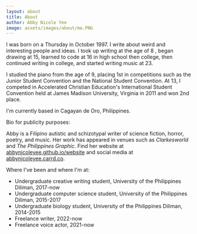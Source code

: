 ```yaml
---
layout: about
title: About
author: Abby Nicole Yee
image: assets/images/about/me.PNG
---
```


<p class="paragraph-lg">I was born on a Thursday in October 1997. I write about weird and interesting people and ideas. I took up writing at the age of 8 <span class='footnote' data-toggle="tooltip" title="journaling"></span>, began drawing at 15<span class='footnote' data-toggle="tooltip" title="realistic portraits"></span>, learned to code at 16 in high school<span class='footnote' data-toggle="tooltip"
          title="HTML/CSS"></span> then college<span class='footnote' data-toggle="tooltip" title="C, Python, Java"></span>, then continued writing in college<span class='footnote' data-toggle="tooltip" title="confessional poetry, speculative fiction"></span>, and started writing music<span class='footnote' data-toggle="tooltip" title="MuseScore, Ableton"></span> at 23.</p> 
<p class="paragraph-lg">I studied the piano from the age of 9, placing 1st in competitions such as the Junior Student Convention and the National Student Convention. At 13, I competed in Accelerated Christian Education's International Student Convention held at James Madison University, Virginia in 2011 and won 2nd place. </p>

<p class="paragraph-lg">I'm currently based in Cagayan de Oro, Philippines.</p>

Bio for publicity purposes:

Abby is a Filipino autistic and schizotypal writer of science fiction, horror, poetry, and music. Her work has appeared in venues such as _Clarkesworld_ and _The Philippines Graphic_. Find her website at [abbynicoleyee.github.io/website](https://abbynicoleyee.github.io/website) and social media at [abbynicoleyee.carrd.co](https://abbynicoleyee.carrd.co).

Where I've been and where I'm at:
- Undergraduate creative writing student, University of the Philippines Diliman, 2017-now
- Undergraduate computer science student, University of the Philippines Diliman, 2015-2017
- Undergraduate biology student, University of the Philippines Diliman, 2014-2015
- Freelance writer, 2022-now
- Freelance voice actor, 2021-now

